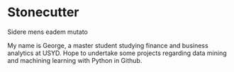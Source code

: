 # Stonecutter
Sidere mens eadem mutato

My name is George, a master student studying finance and business analytics at USYD.
Hope to undertake some projects regarding data mining and machining learning with Python in Github.
